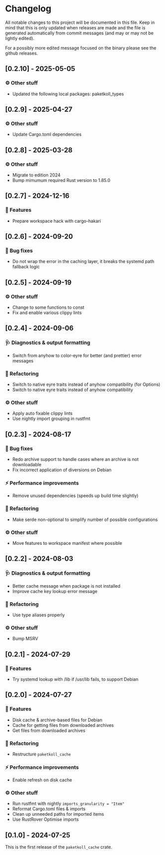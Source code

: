 # Changelog

All notable changes to this project will be documented in this file.
Keep in mind that this is only updated when releases are made and the file
is generated automatically from commit messages (and may or may not be lightly
edited).

For a possibly more edited message focused on the binary please see the github
releases.

## [0.2.10] - 2025-05-05

### ⚙️ Other stuff

- Updated the following local packages: paketkoll_types

## [0.2.9] - 2025-04-27

### ⚙️ Other stuff

- Update Cargo.toml dependencies

## [0.2.8] - 2025-03-28

### ⚙️ Other stuff

- Migrate to edition 2024
- Bump mimumum required Rust version to 1.85.0

## [0.2.7] - 2024-12-16

### 🚀 Features

- Prepare workspace hack with cargo-hakari

## [0.2.6] - 2024-09-20

### 🐛 Bug fixes

- Do not wrap the error in the caching layer, it breaks the systemd path fallback logic

## [0.2.5] - 2024-09-19

### ⚙️ Other stuff

- Change to some functions to const
- Fix and enable various clippy lints

## [0.2.4] - 2024-09-06

### 🩺 Diagnostics & output formatting

- Switch from anyhow to color-eyre for better (and prettier) error messages

### 🚜 Refactoring

- Switch to native eyre traits instead of anyhow compatibility (for Options)
- Switch to native eyre traits instead of anyhow compatibility

### ⚙️ Other stuff

- Apply auto fixable clippy lints
- Use nightly import grouping in rustfmt

## [0.2.3] - 2024-08-17

### 🐛 Bug fixes

- Redo archive support to handle cases where an archive is not downloadable
- Fix incorrect application of diversions on Debian

### ⚡ Performance improvements

- Remove unused dependencies (speeds up build time slightly)

### 🚜 Refactoring

- Make serde non-optional to simplify number of possible configurations

### ⚙️ Other stuff

- Move features to workspace manifest where possible

## [0.2.2] - 2024-08-03

### 🩺 Diagnostics & output formatting

- Better cache message when package is not installed
- Improve cache key lookup error message

### 🚜 Refactoring

- Use type aliases properly

### ⚙️ Other stuff

- Bump MSRV

## [0.2.1] - 2024-07-29

### 🚀 Features

- Try systemd lookup with /lib if /usr/lib fails, to support Debian

## [0.2.0] - 2024-07-27

### 🚀 Features

- Disk cache & archive-based files for Debian
- Cache for getting files from downloaded archives
- Get files from downloaded archives

### 🚜 Refactoring

- Restructure `paketkoll_cache`

### ⚡ Performance improvements

- Enable refresh on disk cache

### ⚙️ Other stuff

- Run rustfmt with nightly `imports_granularity = "Item"`
- Reformat Cargo.toml files & imports
- Clean up unneeded paths for imported items
- Use RustRover Optimise imports

## [0.1.0] - 2024-07-25

This is the first release of the `paketkoll_cache` crate.
